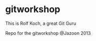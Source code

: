 gitworkshop
===========

This is Rolf Koch, a great Git Guru

Repo for the gitworkshop @Jazoon 2013
